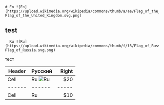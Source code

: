     # En ![En](https://upload.wikimedia.org/wikipedia/commons/thumb/a/ae/Flag_of_the_United_Kingdom.svg/320px-Flag_of_the_United_Kingdom.svg.png)
test
---
      Ru ![Ru](https://upload.wikimedia.org/wikipedia/commons/thumb/f/f3/Flag_of_Russia.svg/320px-Flag_of_Russia.svg.png)
тест

| Header | Русский | Right  |
| ------ | ------ | -----: |
|  Cell  |  Ru ![Ru](https://upload.wikimedia.org/wikipedia/commons/thumb/f/f3/Flag_of_Russia.svg/320px-Flag_of_Russia.svg.png "Русский")  |   $20  |
| ------ | ------ | ----- |
|  Cell  |  Ru  |   $10  |